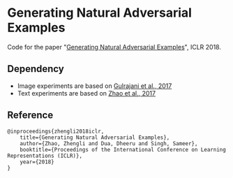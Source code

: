 # Generating Natural Adversarial Examples
Code for the paper "[Generating Natural Adversarial Examples](https://arxiv.org/abs/1710.11342)", ICLR 2018.


## Dependency
- Image experiments are based on [Gulrajani et al., 2017](https://github.com/igul222/improved_wgan_training)
- Text experiments are based on [Zhao et al., 2017](https://github.com/jakezhaojb/ARAE)


## Reference
```
@inproceedings{zhengli2018iclr,
    title={Generating Natural Adversarial Examples},
    author={Zhao, Zhengli and Dua, Dheeru and Singh, Sameer},
    booktitle={Proceedings of the International Conference on Learning Representations (ICLR)},
    year={2018}
}
```
